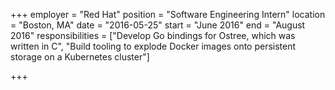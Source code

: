 +++
employer = "Red Hat"
position = "Software Engineering Intern"
location = "Boston, MA"
date = "2016-05-25"
start = "June 2016"
end = "August 2016"
responsibilities = ["Develop Go bindings for Ostree, which was written in C", "Build tooling to explode Docker images onto persistent storage on a Kubernetes cluster"]

+++
